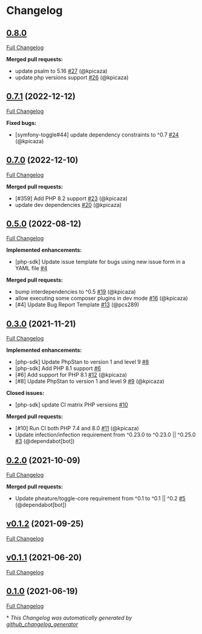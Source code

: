 # Changelog

## [0.8.0](https://github.com/pheature-flags/php-sdk/tree/0.8.0)

[Full Changelog](https://github.com/pheature-flags/php-sdk/compare/0.7.1...0.8.0)

**Merged pull requests:**

- update psalm to 5.16 [\#27](https://github.com/pheature-flags/php-sdk/pull/27) (@kpicaza)
- update php versions support [\#26](https://github.com/pheature-flags/php-sdk/pull/26) (@kpicaza)

## [0.7.1](https://github.com/pheature-flags/php-sdk/tree/0.7.1) (2022-12-12)

[Full Changelog](https://github.com/pheature-flags/php-sdk/compare/0.7.0...0.7.1)

**Fixed bugs:**

- \[symfony-toggle\#44\] update dependency constraints to ^0.7 [\#24](https://github.com/pheature-flags/php-sdk/pull/24) (@kpicaza)

## [0.7.0](https://github.com/pheature-flags/php-sdk/tree/0.7.0) (2022-12-10)

[Full Changelog](https://github.com/pheature-flags/php-sdk/compare/0.5.0...0.7.0)

**Merged pull requests:**

- \[\#359\] Add PHP 8.2 support [\#23](https://github.com/pheature-flags/php-sdk/pull/23) (@kpicaza)
- update dev dependencies [\#20](https://github.com/pheature-flags/php-sdk/pull/20) (@kpicaza)

## [0.5.0](https://github.com/pheature-flags/php-sdk/tree/0.5.0) (2022-08-12)

[Full Changelog](https://github.com/pheature-flags/php-sdk/compare/0.3.0...0.5.0)

**Implemented enhancements:**

- \[php-sdk\] Update issue template for bugs using new issue form in a YAML file [\#4](https://github.com/pheature-flags/php-sdk/issues/4)

**Merged pull requests:**

- bump interdependencies to ^0.5 [\#19](https://github.com/pheature-flags/php-sdk/pull/19) (@kpicaza)
- allow executing some composer plugins in dev mode [\#16](https://github.com/pheature-flags/php-sdk/pull/16) (@kpicaza)
- \[\#4\] Update Bug Report Template [\#13](https://github.com/pheature-flags/php-sdk/pull/13) (@pcs289)

## [0.3.0](https://github.com/pheature-flags/php-sdk/tree/0.3.0) (2021-11-21)

[Full Changelog](https://github.com/pheature-flags/php-sdk/compare/0.2.0...0.3.0)

**Implemented enhancements:**

- \[php-sdk\] Update PhpStan to version 1 and level 9 [\#8](https://github.com/pheature-flags/php-sdk/issues/8)
- \[php-sdk\] Add PHP 8.1 support [\#6](https://github.com/pheature-flags/php-sdk/issues/6)
- \[\#6\] Add support for PHP 8.1 [\#12](https://github.com/pheature-flags/php-sdk/pull/12) (@kpicaza)
- \[\#8\] Update PhpStan to version 1 and level 9 [\#9](https://github.com/pheature-flags/php-sdk/pull/9) (@kpicaza)

**Closed issues:**

- \[php-sdk\] update CI matrix PHP versions [\#10](https://github.com/pheature-flags/php-sdk/issues/10)

**Merged pull requests:**

- \[\#10\] Run CI both PHP 7.4 and 8.0 [\#11](https://github.com/pheature-flags/php-sdk/pull/11) (@kpicaza)
- Update infection/infection requirement from ^0.23.0 to ^0.23.0 || ^0.25.0 [\#3](https://github.com/pheature-flags/php-sdk/pull/3) (@dependabot[bot])

## [0.2.0](https://github.com/pheature-flags/php-sdk/tree/0.2.0) (2021-10-09)

[Full Changelog](https://github.com/pheature-flags/php-sdk/compare/v0.1.2...0.2.0)

**Merged pull requests:**

- Update pheature/toggle-core requirement from ^0.1 to ^0.1 || ^0.2 [\#5](https://github.com/pheature-flags/php-sdk/pull/5) (@dependabot[bot])

## [v0.1.2](https://github.com/pheature-flags/php-sdk/tree/v0.1.2) (2021-09-25)

[Full Changelog](https://github.com/pheature-flags/php-sdk/compare/v0.1.1...v0.1.2)

## [v0.1.1](https://github.com/pheature-flags/php-sdk/tree/v0.1.1) (2021-06-20)

[Full Changelog](https://github.com/pheature-flags/php-sdk/compare/0.1.0...v0.1.1)

## [0.1.0](https://github.com/pheature-flags/php-sdk/tree/0.1.0) (2021-06-19)

[Full Changelog](https://github.com/pheature-flags/php-sdk/compare/4efde1b91949256bf8d3b3baf7546150ddcc0e90...0.1.0)



\* *This Changelog was automatically generated by [github_changelog_generator](https://github.com/github-changelog-generator/github-changelog-generator)*
